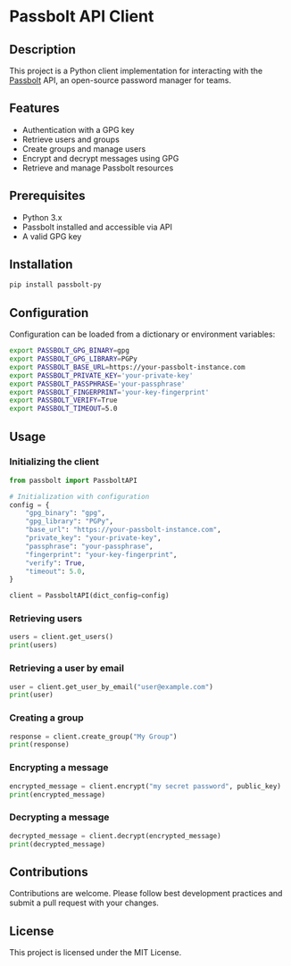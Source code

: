 # Passbolt API Client

## Description

This project is a Python client implementation for interacting with the [Passbolt](https://www.passbolt.com/) API, an open-source password manager for teams.

## Features

- Authentication with a GPG key
- Retrieve users and groups
- Create groups and manage users
- Encrypt and decrypt messages using GPG
- Retrieve and manage Passbolt resources

## Prerequisites

- Python 3.x
- Passbolt installed and accessible via API
- A valid GPG key

## Installation

```sh
pip install passbolt-py
```

## Configuration

Configuration can be loaded from a dictionary or environment variables:

```sh
export PASSBOLT_GPG_BINARY=gpg
export PASSBOLT_GPG_LIBRARY=PGPy
export PASSBOLT_BASE_URL=https://your-passbolt-instance.com
export PASSBOLT_PRIVATE_KEY='your-private-key'
export PASSBOLT_PASSPHRASE='your-passphrase'
export PASSBOLT_FINGERPRINT='your-key-fingerprint'
export PASSBOLT_VERIFY=True
export PASSBOLT_TIMEOUT=5.0
```

## Usage

### Initializing the client

```python
from passbolt import PassboltAPI

# Initialization with configuration
config = {
    "gpg_binary": "gpg",
    "gpg_library": "PGPy",
    "base_url": "https://your-passbolt-instance.com",
    "private_key": "your-private-key",
    "passphrase": "your-passphrase",
    "fingerprint": "your-key-fingerprint",
    "verify": True,
    "timeout": 5.0,
}

client = PassboltAPI(dict_config=config)
```

### Retrieving users

```python
users = client.get_users()
print(users)
```

### Retrieving a user by email

```python
user = client.get_user_by_email("user@example.com")
print(user)
```

### Creating a group

```python
response = client.create_group("My Group")
print(response)
```

### Encrypting a message

```python
encrypted_message = client.encrypt("my secret password", public_key)
print(encrypted_message)
```

### Decrypting a message

```python
decrypted_message = client.decrypt(encrypted_message)
print(decrypted_message)
```

## Contributions

Contributions are welcome. Please follow best development practices and submit a pull request with your changes.

## License

This project is licensed under the MIT License.
